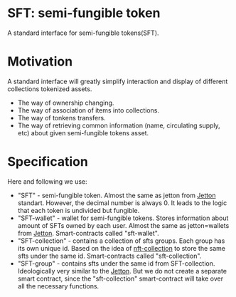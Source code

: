 # SFT: semi-fungible token
A standard interface for semi-fungible tokens(SFT).

# Motivation
A standard interface will greatly simplify interaction and display of different collections tokenized assets.

- The way of ownership changing.
- The way of association of items into collections.
- The way of tonkens transfers.
- The way of retrieving common information (name, circulating supply, etc) about given semi-fungible tokens asset.

# Specification

Here and following we use:
 - "SFT" - semi-fungible token. Almost the same as jetton from [Jetton](https://github.com/ton-blockchain/TIPs/issues/74) standart. However, the decimal number is always 0. It leads to the logic that each token is undivided but fungible.
 - "SFT-wallet" - wallet for semi-fungible tokens. Stores information about amount of SFTs owned by each user. Almost the same as jetton=wallets from [Jetton](https://github.com/ton-blockchain/TIPs/issues/74). Smart-contracts called "sft-wallet".
 - "SFT-collection" - contains a collection of sfts groups. Each group has its own unique id. Based on the idea of [nft-collection](https://github.com/ton-blockchain/TIPs/issues/62) to store the same sfts under the same id. Smart-contracts called "sft-collection".
 - "SFT-group" - contains sfts under the same id from SFT-collection. Ideologically very similar to the [Jetton](https://github.com/ton-blockchain/TIPs/issues/74). But we do not create a separate smart contract, since the "sft-collection" smart-contract will take over all the necessary functions.
